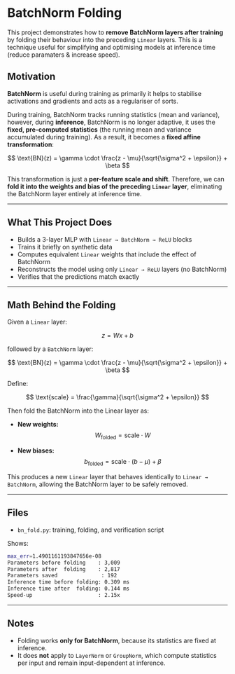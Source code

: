 # BatchNorm Folding

This project demonstrates how to **remove BatchNorm layers after training** by folding their behaviour into the preceding `Linear` layers. This is a technique useful for simplifying and optimising models at inference time (reduce paramaters & increase speed).

## Motivation

**BatchNorm** is useful during training as primarily it helps to stabilise activations and gradients and acts as a regulariser of sorts.

During training, BatchNorm tracks running statistics (mean and variance), however, during **inference**, BatchNorm is no longer adaptive, it uses the **fixed, pre-computed statistics** (the running mean and variance accumulated during training). As a result, it becomes a **fixed affine transformation**:

$$
\text{BN}(z) = \gamma \cdot \frac{z - \mu}{\sqrt{\sigma^2 + \epsilon}} + \beta
$$

This transformation is just a **per-feature scale and shift**. Therefore, we can **fold it into the weights and bias of the preceding `Linear` layer**, eliminating the BatchNorm layer entirely at inference time.

---

## What This Project Does

- Builds a 3-layer MLP with `Linear → BatchNorm → ReLU` blocks
- Trains it briefly on synthetic data
- Computes equivalent `Linear` weights that include the effect of BatchNorm
- Reconstructs the model using only `Linear → ReLU` layers (no BatchNorm)
- Verifies that the predictions match exactly

---

## Math Behind the Folding

Given a `Linear` layer:

$$
z = Wx + b
$$

followed by a `BatchNorm` layer:

$$
\text{BN}(z) = \gamma \cdot \frac{z - \mu}{\sqrt{\sigma^2 + \epsilon}} + \beta
$$

Define:

$$
\text{scale} = \frac{\gamma}{\sqrt{\sigma^2 + \epsilon}}
$$

Then fold the BatchNorm into the Linear layer as:

- **New weights:**
  $$
  W_{\text{folded}} = \text{scale} \cdot W
  $$

- **New biases:**
  $$
  b_{\text{folded}} = \text{scale} \cdot (b - \mu) + \beta
  $$

This produces a new `Linear` layer that behaves identically to `Linear → BatchNorm`, allowing the BatchNorm layer to be safely removed.

---

## Files

- `bn_fold.py`: training, folding, and verification script

Shows:

```bash
max_err=1.4901161193847656e-08
Parameters before folding    : 3,009
Parameters after  folding    : 2,817
Parameters saved              : 192
Inference time before folding: 0.309 ms
Inference time after  folding: 0.144 ms
Speed-up                     : 2.15x
```

---

## Notes

- Folding works **only for BatchNorm**, because its statistics are fixed at inference.
- It does **not** apply to `LayerNorm` or `GroupNorm`, which compute statistics per input and remain input-dependent at inference.
